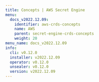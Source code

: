 ```yaml
---
title: Concepts | AWS Secret Engine
menu:
  docs_v2022.12.09:
    identifier: aws-crds-concepts
    name: AWS
    parent: secret-engine-crds-concepts
    weight: 20
menu_name: docs_v2022.12.09
info:
  cli: v0.12.0
  installer: v2022.12.09
  operator: v0.12.0
  unsealer: v0.12.0
  version: v2022.12.09
---
```


